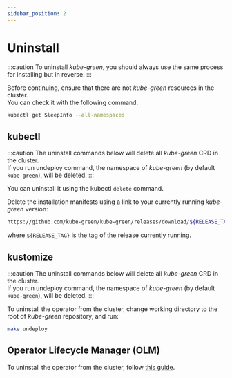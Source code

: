 ```yaml
---
sidebar_position: 2
---
```


# Uninstall

:::caution
To uninstall *kube-green*, you should always use the same process for installing but in reverse.
:::

Before continuing, ensure that there are not *kube-green* resources in the cluster.  
You can check it with the following command:

```sh
kubectl get SleepInfo --all-namespaces
```

## kubectl

:::caution
The uninstall commands below will delete all *kube-green* CRD in the cluster.  
If you run undeploy command, the namespace of *kube-green* (by default `kube-green`), will be deleted.
:::

You can uninstall it using the kubectl `delete` command.

Delete the installation manifests using a link to your currently running *kube-green* version:

```sh
https://github.com/kube-green/kube-green/releases/download/${RELEASE_TAG}/kube-green.yaml
```

where `${RELEASE_TAG}` is the tag of the release currently running.

## kustomize

:::caution
The uninstall commands below will delete all *kube-green* CRD in the cluster.  
If you run undeploy command, the namespace of *kube-green* (by default `kube-green`), will be deleted.
:::

To uninstall the operator from the cluster, change working directory to the root of *kube-green* repository, and run:

```bash
make undeploy
```

## Operator Lifecycle Manager (OLM)

To uninstall the operator from the cluster, follow [this guide](https://olm.operatorframework.io/docs/tasks/uninstall-operator/).
